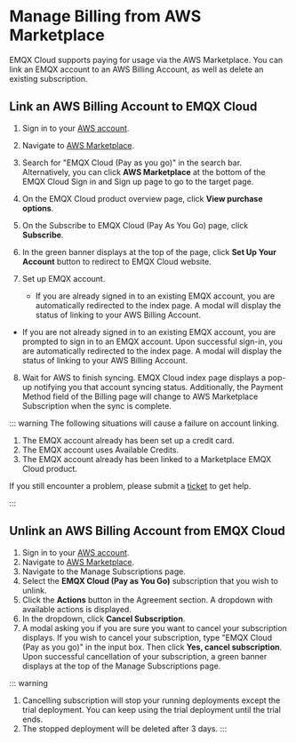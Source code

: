 # Manage Billing from AWS Marketplace

EMQX Cloud supports paying for usage via the AWS Marketplace. You can link an EMQX account to an AWS Billing Account, as well as delete an existing subscription.


## Link an AWS Billing Account to EMQX Cloud

1. Sign in to your [AWS account](https://aws.amazon.com/cn/console/).
2. Navigate to [AWS Marketplace](https://aws.amazon.com/marketplace).
3. Search for "EMQX Cloud (Pay as you go)" in the search bar. Alternatively, you can click **AWS Marketplace** at the bottom of the EMQX Cloud Sign in and Sign up page to go to the target page.
4. On the EMQX Cloud product overview page, click **View purchase options**.
5. On the Subscribe to EMQX Cloud (Pay As You Go) page, click **Subscribe**.
6. In the green banner displays at the top of the page, click **Set Up Your Account** button to redirect to EMQX Cloud website. 
7. Set up EMQX account.

	- If you are already signed in to an existing EMQX account, you are automatically redirected to the index page. A modal will display the status of linking to your AWS Billing Account.
- If you are not already signed in to an existing EMQX account, you are prompted to sign in to an EMQX account. Upon successful sign-in, you are automatically redirected to the index page. A modal will display the status of linking to your AWS Billing Account.
8. Wait for AWS to finish syncing.
	EMQX Cloud index page displays a pop-up notifying you that account syncing status. Additionally, the Payment Method field of the Billing page will change to AWS Marketplace Subscription when the sync is complete.

::: warning
The following situations will cause a failure on account linking.

1. The EMQX account already has been set up a credit card.
2. The EMQX account uses Available Credits.
3. The EMQX account already has been linked to a Marketplace EMQX Cloud product.

If you still encounter a problem, please submit a [ticket](../feature/tickets.md) to get help.

:::


## Unlink an AWS Billing Account from EMQX Cloud

1. Sign in to your [AWS account](https://aws.amazon.com/cn/console/).
2. Navigate to [AWS Marketplace](https://aws.amazon.com/marketplace).
3. Navigate to the Manage Subscriptions page.
4. Select the **EMQX Cloud (Pay as You Go)** subscription that you wish to unlink.
5. Click the **Actions** button in the Agreement section. A dropdown with available actions is displayed.
6. In the dropdown, click **Cancel Subscription**.
7. A modal asking you if you are sure you want to cancel your subscription displays. If you wish to cancel your subscription, type "EMQX Cloud (Pay as you go)" in the input box. Then click **Yes, cancel subscription**. Upon successful cancellation of your subscription, a green banner displays at the top of the Manage Subscriptions page.

::: warning
1. Cancelling subscription will stop your running deployments except the trial deployment. You can keep using the trial deployment until the trial ends.
2. The stopped deployment will be deleted after 3 days.
:::



